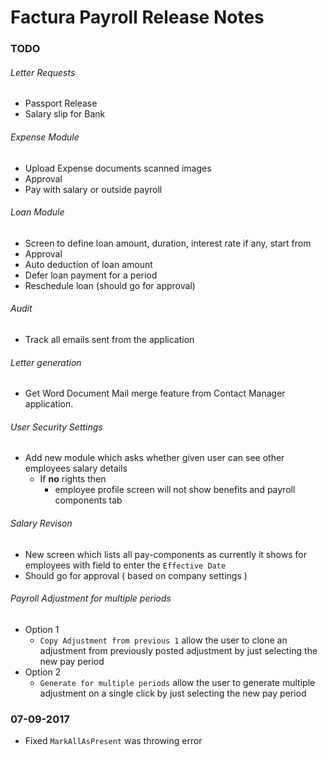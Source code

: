 # Factura Payroll Release Notes

### TODO

###### Letter Requests
* Passport Release
* Salary slip for Bank

###### Expense Module
* Upload Expense documents scanned images
* Approval
* Pay with salary or outside payroll

###### Loan Module
* Screen to define loan amount, duration, interest rate if any, start from
* Approval
* Auto deduction of loan amount
* Defer loan payment for a period
* Reschedule loan (should go for approval)

###### Audit
*   Track all emails sent from the application

###### Letter generation
*   Get Word Document Mail merge feature from Contact Manager application.

###### User Security Settings
* Add new module which asks whether given user can see other employees salary details
    * If **no** rights then
        * employee profile screen will not show benefits and payroll components tab

###### Salary Revison
* New screen which lists all pay-components as currently it shows for employees with field to enter the `Effective Date`
* Should go for approval ( based on company settings )

###### Payroll Adjustment for multiple periods
* Option 1
    * `Copy Adjustment from previous 1` allow the user to clone an adjustment from previously posted adjustment by just selecting the new pay period
* Option 2
    * `Generate for multiple periods` allow the user to generate multiple adjustment on a single click by just selecting the new pay period

### 07-09-2017
* Fixed `MarkAllAsPresent` was throwing error